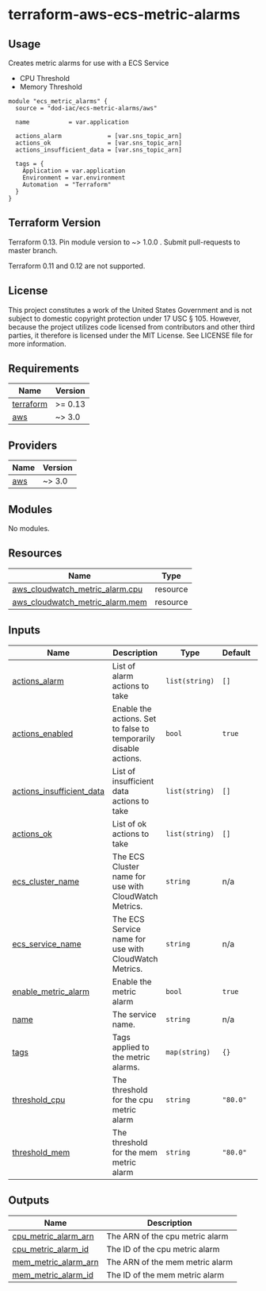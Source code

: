 <!-- BEGINNING OF PRE-COMMIT-TERRAFORM DOCS HOOK -->
# terraform-aws-ecs-metric-alarms

## Usage

Creates metric alarms for use with a ECS Service

* CPU Threshold
* Memory Threshold

```hcl
module "ecs_metric_alarms" {
  source = "dod-iac/ecs-metric-alarms/aws"

  name           = var.application

  actions_alarm             = [var.sns_topic_arn]
  actions_ok                = [var.sns_topic_arn]
  actions_insufficient_data = [var.sns_topic_arn]

  tags = {
    Application = var.application
    Environment = var.environment
    Automation  = "Terraform"
  }
}
```

## Terraform Version

Terraform 0.13. Pin module version to ~> 1.0.0 . Submit pull-requests to master branch.

Terraform 0.11 and 0.12 are not supported.

## License

This project constitutes a work of the United States Government and is not subject to domestic copyright protection under 17 USC § 105.  However, because the project utilizes code licensed from contributors and other third parties, it therefore is licensed under the MIT License.  See LICENSE file for more information.

## Requirements

| Name | Version |
|------|---------|
| <a name="requirement_terraform"></a> [terraform](#requirement\_terraform) | >= 0.13 |
| <a name="requirement_aws"></a> [aws](#requirement\_aws) | ~> 3.0 |

## Providers

| Name | Version |
|------|---------|
| <a name="provider_aws"></a> [aws](#provider\_aws) | ~> 3.0 |

## Modules

No modules.

## Resources

| Name | Type |
|------|------|
| [aws_cloudwatch_metric_alarm.cpu](https://registry.terraform.io/providers/hashicorp/aws/latest/docs/resources/cloudwatch_metric_alarm) | resource |
| [aws_cloudwatch_metric_alarm.mem](https://registry.terraform.io/providers/hashicorp/aws/latest/docs/resources/cloudwatch_metric_alarm) | resource |

## Inputs

| Name | Description | Type | Default | Required |
|------|-------------|------|---------|:--------:|
| <a name="input_actions_alarm"></a> [actions\_alarm](#input\_actions\_alarm) | List of alarm actions to take | `list(string)` | `[]` | no |
| <a name="input_actions_enabled"></a> [actions\_enabled](#input\_actions\_enabled) | Enable the actions. Set to false to temporarily disable actions. | `bool` | `true` | no |
| <a name="input_actions_insufficient_data"></a> [actions\_insufficient\_data](#input\_actions\_insufficient\_data) | List of insufficient data actions to take | `list(string)` | `[]` | no |
| <a name="input_actions_ok"></a> [actions\_ok](#input\_actions\_ok) | List of ok actions to take | `list(string)` | `[]` | no |
| <a name="input_ecs_cluster_name"></a> [ecs\_cluster\_name](#input\_ecs\_cluster\_name) | The ECS Cluster name for use with CloudWatch Metrics. | `string` | n/a | yes |
| <a name="input_ecs_service_name"></a> [ecs\_service\_name](#input\_ecs\_service\_name) | The ECS Service name for use with CloudWatch Metrics. | `string` | n/a | yes |
| <a name="input_enable_metric_alarm"></a> [enable\_metric\_alarm](#input\_enable\_metric\_alarm) | Enable the metric alarm | `bool` | `true` | no |
| <a name="input_name"></a> [name](#input\_name) | The service name. | `string` | n/a | yes |
| <a name="input_tags"></a> [tags](#input\_tags) | Tags applied to the metric alarms. | `map(string)` | `{}` | no |
| <a name="input_threshold_cpu"></a> [threshold\_cpu](#input\_threshold\_cpu) | The threshold for the cpu metric alarm | `string` | `"80.0"` | no |
| <a name="input_threshold_mem"></a> [threshold\_mem](#input\_threshold\_mem) | The threshold for the mem metric alarm | `string` | `"80.0"` | no |

## Outputs

| Name | Description |
|------|-------------|
| <a name="output_cpu_metric_alarm_arn"></a> [cpu\_metric\_alarm\_arn](#output\_cpu\_metric\_alarm\_arn) | The ARN of the cpu metric alarm |
| <a name="output_cpu_metric_alarm_id"></a> [cpu\_metric\_alarm\_id](#output\_cpu\_metric\_alarm\_id) | The ID of the cpu metric alarm |
| <a name="output_mem_metric_alarm_arn"></a> [mem\_metric\_alarm\_arn](#output\_mem\_metric\_alarm\_arn) | The ARN of the mem metric alarm |
| <a name="output_mem_metric_alarm_id"></a> [mem\_metric\_alarm\_id](#output\_mem\_metric\_alarm\_id) | The ID of the mem metric alarm |
<!-- END OF PRE-COMMIT-TERRAFORM DOCS HOOK -->
